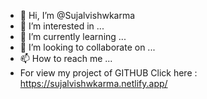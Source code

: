 - 👋 Hi, I’m @Sujalvishwkarma
- 👀 I’m interested in ...
- 🌱 I’m currently learning ...
- 💞️ I’m looking to collaborate on ...
- 📫 How to reach me ...
- For view my project of GITHUB Click here : https://sujalvishwkarma.netlify.app/
<!---
Sujalvishwkarma/Sujalvishwkarma is a ✨ special ✨ repository because its `README.md` (this file) appears on your GitHub profile.
You can click the Preview link to take a look at your changes.
--->
